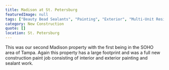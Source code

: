```yaml
---
title: Madison at St. Petersburg
featuredImage: null
tags: ["Beauty Bead Sealants", "Painting", "Exterior", "Multi-Unit Residential", "Interior"]
category: New Construction
quote: []
location: St. Petersburg
---
```

This was our second Madison property with the first being in the SOHO area of
Tampa.  Again this property has a large footprint and was a full new
construction paint job consisting of interior and exterior painting and sealant
work.
